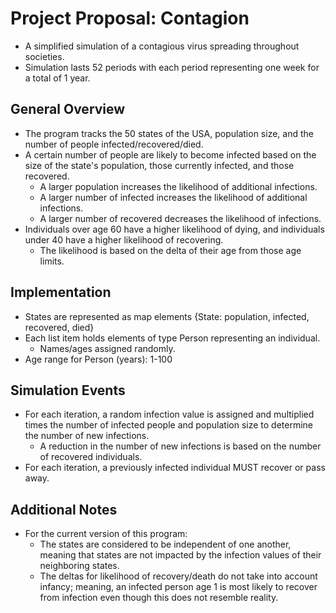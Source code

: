 # Project Proposal: Contagion
+ A simplified simulation of a contagious virus spreading throughout societies.
+ Simulation lasts 52 periods with each period representing one week for a total of 1 year.

## General Overview
+ The program tracks the 50 states of the USA, population size, and the number of people infected/recovered/died.
+ A certain number of people are likely to become infected based on the size of the state's population, those currently infected, and those recovered. 
    - A larger population increases the likelihood of additional infections. 
    - A larger number of infected increases the likelihood of additional infections.
    - A larger number of recovered decreases the likelihood of infections. 
+ Individuals over age 60 have a higher likelihood of dying, and individuals under 40 have a higher likelihood of recovering.
    - The likelihood is based on the delta of their age from those age limits.

## Implementation
+ States are represented as map elements {State<string>: population<int>, infected<list>, recovered<list>, died<list>}
+ Each list item holds elements of type Person representing an individual.
    - Names/ages assigned randomly.
+ Age range for Person (years): 1-100

## Simulation Events
+ For each iteration, a random infection value is assigned and multiplied times the number of infected people and population size to determine the number of new infections.
    - A reduction in the number of new infections is based on the number of recovered individuals.
+ For each iteration, a previously infected individual MUST recover or pass away.

## Additional Notes
+ For the current version of this program:
    - The states are considered to be independent of one another, meaning that states are not impacted by the infection values of their neighboring states.
    - The deltas for likelihood of recovery/death do not take into account infancy; meaning, an infected person age 1 is most likely to recover from infection even though this does not resemble reality.

